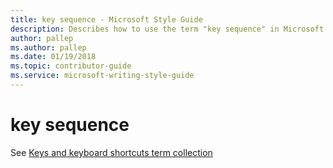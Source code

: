 ```yaml
---
title: key sequence - Microsoft Style Guide
description: Describes how to use the term "key sequence" in Microsoft content.
author: pallep
ms.author: pallep
ms.date: 01/19/2018
ms.topic: contributor-guide
ms.service: microsoft-writing-style-guide
---
```


# key sequence

See [Keys and keyboard shortcuts term collection](~/a-z-word-list-term-collections/term-collections/keys-keyboard-shortcuts.md)
